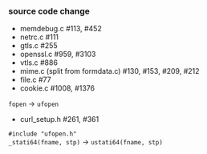 ### source code change

* memdebug.c #113, #452
* netrc.c #111
* gtls.c #255
* openssl.c #959, #3103
* vtls.c #886
* mime.c (split from formdata.c) #130, #153, #209, #212
* file.c #77
* cookie.c #1008, #1376

``fopen`` -> ``ufopen``  

* curl_setup.h #261, #361

``#include "ufopen.h"``  
``_stati64(fname, stp)`` -> ``ustati64(fname, stp)``  
